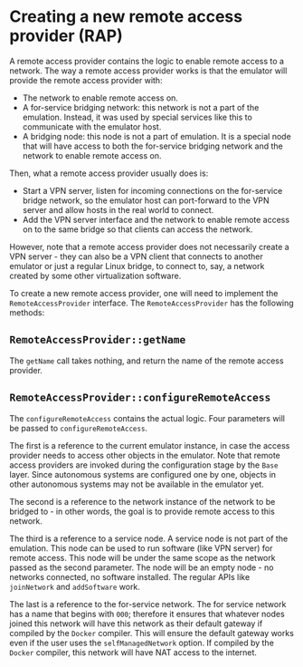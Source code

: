 # Creating a new remote access provider (RAP)

A remote access provider contains the logic to enable remote access to a network. The way a remote access provider works is that the emulator will provide the remote access provider with:

- The network to enable remote access on. 
- A for-service bridging network: this network is not a part of the emulation. Instead, it was used by special services like this to communicate with the emulator host.
- A bridging node: this node is not a part of emulation. It is a special node that will have access to both the for-service bridging network and the network to enable remote access on.

Then, what a remote access provider usually does is:

- Start a VPN server, listen for incoming connections on the for-service bridge network, so the emulator host can port-forward to the VPN server and allow hosts in the real world to connect.
- Add the VPN server interface and the network to enable remote access on to the same bridge so that clients can access the network.

However, note that a remote access provider does not necessarily create a VPN server - they can also be a VPN client that connects to another emulator or just a regular Linux bridge, to connect to, say, a network created by some other virtualization software.

To create a new remote access provider, one will need to implement the `RemoteAccessProvider` interface. The `RemoteAccessProvider` has the following methods:

## `RemoteAccessProvider::getName`

The `getName` call takes nothing, and return the name of the remote access provider.

## `RemoteAccessProvider::configureRemoteAccess`

The `configureRemoteAccess` contains the actual logic. Four parameters will be passed to `configureRemoteAccess`.

The first is a reference to the current emulator instance, in case the access provider needs to access other objects in the emulator. Note that remote access providers are invoked during the configuration stage by the `Base` layer. Since autonomous systems are configured one by one, objects in other autonomous systems may not be available in the emulator yet. 

The second is a reference to the network instance of the network to be bridged to - in other words, the goal is to provide remote access to this network.

The third is a reference to a service node. A service node is not part of the emulation. This node can be used to run software (like VPN server) for remote access. This node will be under the same scope as the network passed as the second parameter. The node will be an empty node - no networks connected, no software installed. The regular APIs like `joinNetwork` and `addSoftware` work. 

The last is a reference to the for-service network. The for service network has a name that begins with `000`; therefore it ensures that whatever nodes joined this network will have this network as their default gateway if compiled by the `Docker` compiler. This will ensure the default gateway works even if the user uses the `selfManagedNetwork` option. If compiled by the `Docker` compiler, this network will have NAT access to the internet.
